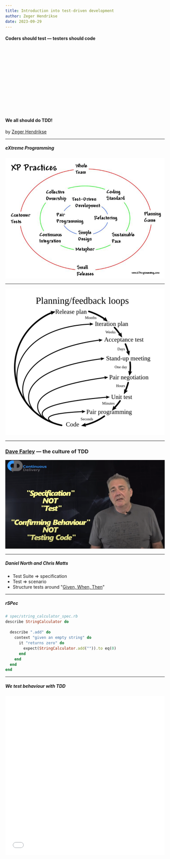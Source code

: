 ```yaml
---
title: Introduction into test-driven development
author: Zeger Hendrikse
date: 2023-09-29
---
```


<!-- .slide: data-background="./images/intricate-explorer-HZ7VEe7Ni1s-unsplash.jpg" -->

#### Coders should test &mdash; testers should code

&nbsp;

&nbsp;

&nbsp;

&nbsp;

&nbsp;

&nbsp;

&nbsp;

#### We all should do TDD!

by [Zeger Hendrikse](https://www.it-essence.nl/)
</section>

---

##### eXtreme Programming

![XP](./images/xp_circles.jpg)

---
 
![Feedback loops](./images/Extreme_Programming.svg.png) <!-- .element width="75%" height="75%" -->

---

### [Dave Farley](https://www.youtube.com/watch?v=Bq_oz7nCNUA) &#8212; the culture of TDD

![TDD](./images/dave_farley_tdd.png)

---

##### Daniel North and Chris Matts

- Test Suite => specification
- Test => scenario
- Structure tests around "[Given, When, Then](https://martinfowler.com/bliki/GivenWhenThen.html)"

---

##### rSPec

```ruby
# spec/string_calculator_spec.rb
describe StringCalculator do

  describe ".add" do
    context "given an empty string" do
      it "returns zero" do
        expect(StringCalculator.add("")).to eq(0)
      end
    end
  end
end
```

---

##### We test _behaviour_ with TDD

<iframe width="100%" height="500" src="//jsfiddle.net/zhendrikse/bu7tv1kp/3/embedded/js,result/dark/" allowfullscreen="allowfullscreen" allowpaymentrequest frameborder="0"></frame>

---

##### Specifications drive design

![Design](./images/video-game.png)

---

##### TDD &amp; BDD

![TDD &amp; BDD](./images/tdd-scope.png)

---


### Contra-variance and co-variance

![Contra- and co-variance](./images/contra_co_variant5.png)

---

### <a href="https://blog.cleancoder.com/uncle-bob/2017/10/03/TestContravariance.html">Test Contra-variance</a>

[![unit tests](./images/covariant_unit_tests.png)](https://martinfowler.com/bliki/UnitTest.html)

---

### Bob Martin: [Test Contra-variance](https://www.infoq.com/news/2017/10/bob-martin-contra-variance/)

> The structure of the tests must not reflect the structure of the production code because that much coupling makes the system fragile and obstructs refactoring. Rather, the structure of the tests must be independently designed so as to minimize the coupling to the production code.

---

### Contra-variance can only be achieved using TDD

Why? ==> Because we specify! <!-- .element: class="fragment"-->


---

### Rulez of the TDD game

<table>
  <colgroup>
    <col span="1" style="width: 60%;"/>
    <col span="1" style="width: 40%;"/>
  </colgroup>
			         
  <tbody><tr>
    <td>
      <img alt="Red Green Refactor" src="./images/redgreenrefactor.png"/>
    </td>
    <td>
      <ol>
        <li>Write a failing test</li>
        <li>Make it pass</li>
        <li>Refactor relentlessly</li>
      </ol>
    </td>
  </tr></tbody>
</table>

---

### [Martin Fowler](https://refactoring.com/): refactoring

![Martin Fowler](./images/fowler.jpg)

... is a disciplined technique for restructuring an existing body of code, altering its internal structure without changing its external behavior 
---

### Rulez of the TDD game

**Small increments**, so we are [not allowed to write](http://blog.cleancoder.com/uncle-bob/2014/12/17/TheCyclesOfTDD.html):

1. <!-- .element: class="fragment"-->
   any production code before you have a failing test
2. <!-- .element: class="fragment"-->
   any more of a test than is sufficient to fail (also compilation!)
3. <!-- .element: class="fragment"-->
   any more code than is sufficient to pass the one failing unit test

---

### Kent Beck

![Kent Beck](./images/kent_beck.png)

---
### <a href="https://en.wikipedia.org/wiki/Kent_Beck">Kent Beck's</a> [design rules](https://martinfowler.com/bliki/BeckDesignRules.html)

1. <!-- .element: class="fragment"-->
   Passes the tests
2. <!-- .element: class="fragment"-->
   Reveals intention ([Clean code](https://gist.github.com/wojteklu/73c6914cc446146b8b533c0988cf8d29)) &rarr; [game of life](https://github.com/zhendrikse/tdd/blob/master/tdd-katas/game-of-life/README.md):
   ```clojure
   (defn next-generation-of [game]
     (map #(to-living-cell 
            (which-both 
             is-dead? 
             (has-exactly-three? (living-neighbours-in game))) %) 
     (map #(to-dead-cell 
            (which-both 
             is-alive? 
             (which-either 
              (has-less-than-two? (living-neighbours-in game)) 
              (has-more-than-three? (living-neighbours-in game)))) %) game)))
   ```
4. <!-- .element: class="fragment"-->
   No duplication ([DRY](https://en.wikipedia.org/wiki/Don%27t_repeat_yourself))
5. <!-- .element: class="fragment"-->
   Fewest elements ([STTCPW](http://wiki.c2.com/?DoTheSimplestThingThatCouldPossiblyWork))

---

### TDD is not building a bridge nor house!

![cartoon](./images/tdd_cartoon.png)

---

### User story

<div style="text-align: left">
<b>As</b> a worker in a restaurant 

<b>I want</b> to place my clean plates on a stack 

<b>so that</b> I always have plates available to serve dishes
<div>

---

#### Plans are worthless ...

### ... but planning is essential:

- Start with an empty stack
- Define pop on an empty stack
- Define push on an empty stack
- Define pop on a non-empty stack
- Define multiple pushes and pops

&nbsp;

Credits to <a href="http://barbra-coco.dyndns.org/yuri/Kent_Beck_TDD.pdf">Kent Beck</a> and <a href="https://quoteinvestigator.com/2017/11/18/planning/">Eisenhower</a>! <!-- .element: class="fragment"-->

---

<iframe width="100%" height="700" src="//replit.com/@zwh/Scrumblr?embed=true" allowfullscreen="allowfullscreen" allowpaymentrequest frameborder="0"></frame>

---

### Let's do this

- Let's do this [in Javascript](./javascript/slides.md)!
- Let's do this [in Python](./python/index.html)!
- Let's do this [in Typescript](./typescript/index.html)!
- Let's do this in Java
- Let's do this in C#
- Let's do this in C++

---

### Retrospective

- <!-- .element: class="fragment"-->
  [Tests become more _specific_, code more _generic_](http://blog.cleancoder.com/uncle-bob/2014/12/17/TheCyclesOfTDD.html)
- <!-- .element: class="fragment"-->
  [TBD](../ci-tbd/index.html) becomes a no-brainer
- <!-- .element: class="fragment"-->
  Difficulty is "postponing the gold"
- <!-- .element: class="fragment"-->
  [Contravariant test suites](https://blog.cleancoder.com/uncle-bob/2017/10/03/TestContravariance.html)
- <!-- .element: class="fragment"-->
  1, 2, N
- <!-- .element: class="fragment"-->
  Tests grouped according to shared set-up
- <!-- .element: class="fragment"-->
  What is still left to test?

---

### It's only the beginning...

<ul>
<div>
<li><a href="https://martinfowler.com/articles/mocksArentStubs.html">Mocks, stubs, fakes, spies, ...</a></li>
</div>
<div class="fragment">
<li><a href="https://khalilstemmler.com/articles/software-design-architecture/organizing-app-logic/">The Clean Architecture</a>: how to cope with dependencies on external systems</li>
</div>
<div class="fragment">
<li><a href="https://blog.devgenius.io/detroit-and-london-schools-of-test-driven-development-3d2f8dca71e5">London vs Detroit schools of TDD</a></li>
</div>
<div class="fragment">
<li>Developer tests his own code: <a href="../four-eyes/index.html">the nightmare of every auditor!</a></li>
</div>
</ul>

---
### Resources

- Kent Beck, [Test-Driven Development By Example](http://barbra-coco.dyndns.org/yuri/Kent_Beck_TDD.pdf) 
- [QWAN’s Little Book of Test Driven Development](tdd-booklet.pdf)
- ...


### With special thanks to ...

![Uncle Bob](./images/unclebob.gif)

---
![Goals](./images/goals.png)

- <!-- .element: class="fragment"-->
Coding + testing are the same activity

- <!-- .element: class="fragment"-->
The importance of [test contra-variance](https://blog.cleancoder.com/uncle-bob/2017/10/03/TestContravariance.html)

- <!-- .element: class="fragment"-->
See how TDD is done _in practice_

- <!-- .element: class="fragment"-->
Motivation to learn & practice more TDD

---
### Rulez during this session

<ul>
<div>
<li>Questions are allowed at all times</li>
</div>
<div class="fragment">
<li>
The goal is to illustrate <i>the TDD process</i>
  <ul>
  <li>The goal is <em>not</em> to write the best
    <ul>
    <li>Javascript ever</li>
    <li>Python ever</li>
    <li>...</li>
    </ul>
   </li>
   <li>User story is not the most realistic either</li>
</li>
</div>

---

---

### Summary

<ul>
  <div>
    <li>Unit test === Functional test</li>
  </div>
  <div class="fragment">
    <li>Unit tests test the smallest <em>functional</em> unit</li>
  </div>
  <div class="fragment">
    <li>Practicing TDD/BDD &nbsp;==&gt;&nbsp; test contra-variance</li>
  </div>
  <div class="fragment">
    <li>xUnit tests &#8800; TDD</li>
  </div>
  <div class="fragment">
    <li>BDD &#8800; tools (<a href="https://cucumber.io/docs/bdd/">Cucumber</a> / <a href="https://specflow.org/">Specflow</a>)</li>
  </div>
  <div class="fragment">
    <li>BDD = <a href="http://rspec.info/">RSpec</a>-style specifications</br>
     (<a href="http://jasmine.github.io/">Jasmine</a>/<a href="https://mochajs.org/">Mocha</a>/<a href="https://facebook.github.io/jest">Jest</a>/<a href="https://opensourcelibs.com/lib/specnaz">Specnaz</a>/<a href="https://github.com/nestorsalceda/mamba">Mamba</a>...)
    </div>
  <div>
    <li>Unit test === Functional test</li>
  </div>
</ul>
